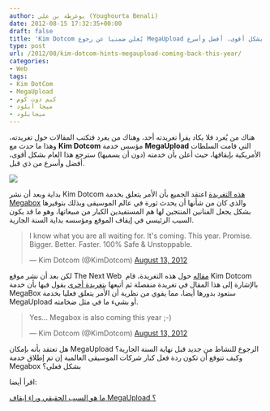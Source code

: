 ```yaml
---
author: يوغرطة بن علي (Youghourta Benali)
date: 2012-08-15 17:32:35+00:00
draft: false
title: 'Kim Dotcom يُعلن ضمنيا عن رجوع MegaUpload هذا العام بشكل أقوى، أفضل وأسرع  '
type: post
url: /2012/08/kim-dotcom-hints-megaupload-coming-back-this-year/
categories:
- Web
tags:
- Kim DotCom
- MegaUpload
- كيم دوت كوم
- ميجا أبلود
- ميجابلود
---
```


هناك من يُغرد فلا يكاد يقرأ تغريدته أحد، وهناك من يغرد فتكتب المقالات حول تغريدته، وهذا ما حدث مع **Kim Dotcom** مؤسس خدمة **MegaUpload** التي قامت السلطات الأمريكية بإيقافها، حيث أعلن بأن خدمته (دون أن يسميها) سترجع هذا العام بشكل أقوى، أفضل وأسرع من ذي قبل.




[![](http://www.it-scoop.com/wp-content/uploads/2012/04/megaupload-logo.png)
](http://www.it-scoop.com/wp-content/uploads/2012/04/megaupload-logo.png)




بداية وبعد أن نشر Kim Dotcom [هذه التغريدة](https://twitter.com/KimDotcom/statuses/234802132166000642) اعتقد الجميع بأن الأمر يتعلق بخدمة [Megabox](http://www.it-scoop.com/2012/01/megaupload-shutdown/) والذي كان من شأنها أن يحدث ثورة في عالم الموسيقى وبذلك بتوفيرها بشكل يجعل الفنانين المنتجين لها هم المستفيدين الكبار من مبيعاتها، وهو ما قد يكون السبب الرئيسي في إيقاف الموقع ومؤسسه بداية السنة الجارية.





<blockquote>I know what you are all waiting for. It's coming. This year. Promise. Bigger. Better. Faster. 100% Safe & Unstoppable.

— Kim Dotcom (@KimDotcom) [August 13, 2012](https://twitter.com/KimDotcom/status/234802132166000642)</blockquote>





لكن بعد أن نشر موقع The Next Web  [مقاله](http://thenextweb.com/media/2012/08/13/kim-dotcom-promises-disruptive-new-music-service-megabox-will-launch-year) حول هذه التغريدة، قام Kim Dotcom بالإشارة إلى هذا المقال في تغريدة منفصلة ثم أتبعها [بتغريدة أخرى](https://twitter.com/KimDotcom/statuses/234878482495188992) يقول فيها بأن خدمة MegaBox ستعود بدورها أيضا، مما يقوي من نظرية أن الأمر يتعلق فعليا بخدمة MegaUpload أو بشيء ما في مثل ضخامته.





<blockquote>Yes... Megabox is also coming this year ;-)

— Kim Dotcom (@KimDotcom) [August 13, 2012](https://twitter.com/KimDotcom/status/234878482495188992)</blockquote>


هل تعتقد بأنه بإمكان MegaUpload الرجوع للنشاط من جديد قبل نهاية السنة الجارية؟ وكيف تتوقع أن تكون ردة فعل كبار شركات الموسيقى العالمية إن تم إطلاق خدمة Megabox بشكل فعلي؟

اقرأ أيضا:


[ما هو السبب الحقيقي وراء إيقاف MegaUpload ؟](http://www.it-scoop.com/2012/01/megaupload-shutdown/)
